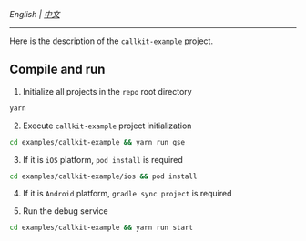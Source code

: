 _English | [中文](./README.zh.md)_

---

Here is the description of the `callkit-example` project.

## Compile and run

1. Initialize all projects in the `repo` root directory

```sh
yarn
```

2. Execute `callkit-example` project initialization

```sh
cd examples/callkit-example && yarn run gse
```

3. If it is `iOS` platform, `pod install` is required

```sh
cd examples/callkit-example/ios && pod install
```

4. If it is `Android` platform, `gradle sync project` is required

5. Run the debug service

```sh
cd examples/callkit-example && yarn run start
```
